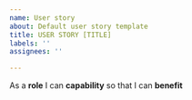 ```yaml
---
name: User story
about: Default user story template
title: USER STORY [TITLE]
labels: ''
assignees: ''

---
```


As a **role** I can **capability** so that I can **benefit**
